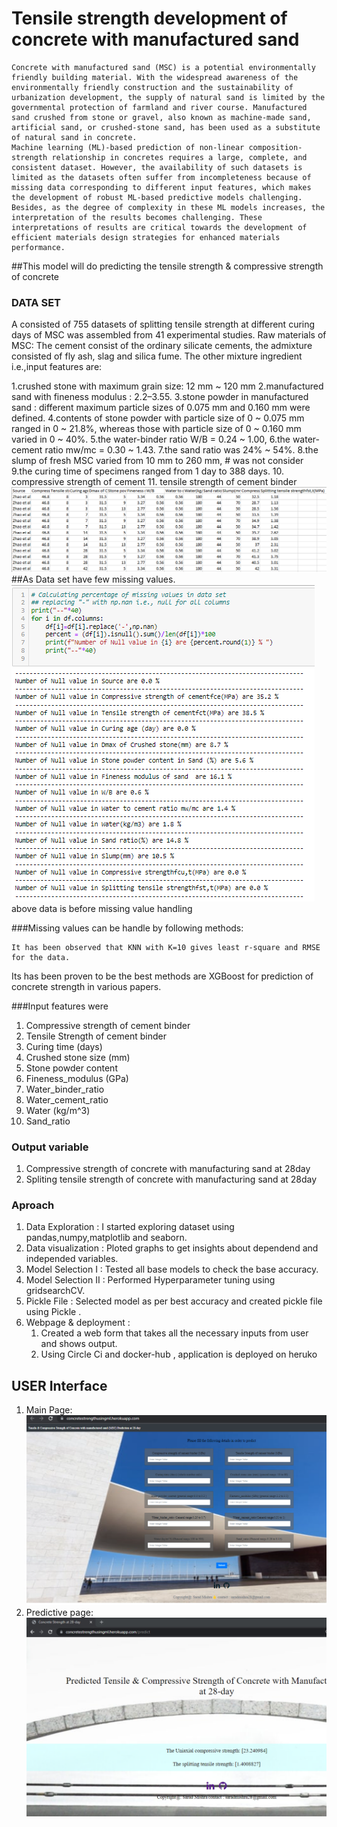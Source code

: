 # Tensile strength development of concrete with manufactured sand

```buildoutcfg
Concrete with manufactured sand (MSC) is a potential environmentally friendly building material. With the widespread awareness of the environmentally friendly construction and the sustainability of urbanization development, the supply of natural sand is limited by the governmental protection of farmland and river course. Manufactured sand crushed from stone or gravel, also known as machine-made sand, artificial sand, or crushed-stone sand, has been used as a substitute of natural sand in concrete. 
Machine learning (ML)-based prediction of non-linear composition-strength relationship in concretes requires a large, complete, and consistent dataset. However, the availability of such datasets is limited as the datasets often suffer from incompleteness because of missing data corresponding to different input features, which makes the development of robust ML-based predictive models challenging. Besides, as the degree of complexity in these ML models increases, the interpretation of the results becomes challenging. These interpretations of results are critical towards the development of efficient materials design strategies for enhanced materials performance. 
```
##This model will do predicting the tensile strength & compressive strength of concrete

### DATA SET

A consisted of 755 datasets of splitting tensile strength at different curing days of MSC was assembled from 41 experimental studies.
Raw materials of MSC:
The cement consist of the ordinary silicate cements, the admixture consisted of fly
ash, slag and silica fume. 
The other mixture ingredient i.e.,input features are:

1.crushed stone with maximum grain size: 12 mm ~ 120 mm 
2.manufactured sand with fineness modulus : 2.2–3.55.
3.stone powder in manufactured sand : different maximum particle sizes of 0.075 mm and 0.160 mm were defined.
4.contents of stone powder with particle size of 0 ~ 0.075 mm ranged in 0 ~ 21.8%, 
whereas those with particle size of 0 ~ 0.160 mm varied in 0 ~ 40%. 
5.the water-binder ratio W/B = 0.24 ~ 1.00, 
6.the water-cement ratio mw/mc = 0.30 ~ 1.43. 
7.the sand ratio was 24% ~ 54%. 
8.the slump of fresh MSC varied from 10 mm to 260 mm, # was not consider
9.the curing time of specimens ranged from 1 day to 388 days. 
10. compressive strength of cement 
11. tensile strength of cement binder
![img_1.png](artifacts/images/img_1.png)
##As Data set have few missing values.
![img_3.png](artifacts/images/img_3.png)
above data is before missing value handling

###Missing values can be handle by following methods:
```buildoutcfg
It has been observed that KNN with K=10 gives least r-square and RMSE for the data.
```
Its has been proven to be the best methods are XGBoost for prediction of concrete strength in various papers.

###Input features were

1. Compressive strength of cement binder
2. Tensile Strength of cement binder
3. Curing time (days) 
4. Crushed stone size (mm) 
5. Stone powder content
6. Fineness_modulus (GPa) 
7. Water_binder_ratio
8. Water_cement_ratio
9. Water (kg/m^3)
10. Sand_ratio

### Output variable 
1. Compressive strength of concrete with manufacturing sand at 28day
2. Spliting tensile strength of concrete with manufacturing sand at 28day

### Aproach
1. Data Exploration     : I started exploring dataset using pandas,numpy,matplotlib and seaborn. 
2. Data visualization   : Ploted graphs to get insights about dependend and independed variables.
3. Model Selection I    :  Tested all base models to check the base accuracy.
4. Model Selection II   :  Performed Hyperparameter tuning using gridsearchCV.
5. Pickle File          :  Selected model as per best accuracy and created pickle file using Pickle .
6. Webpage & deployment :  
   1. Created a web form that takes all the necessary inputs from user and shows output.
   2. Using Circle Ci and docker-hub , application is deployed on heruko 
 

## USER Interface
1. Main Page:
![img_2.png](img_2.png)
2. Predictive page:
![img_1.png](img_1.png)